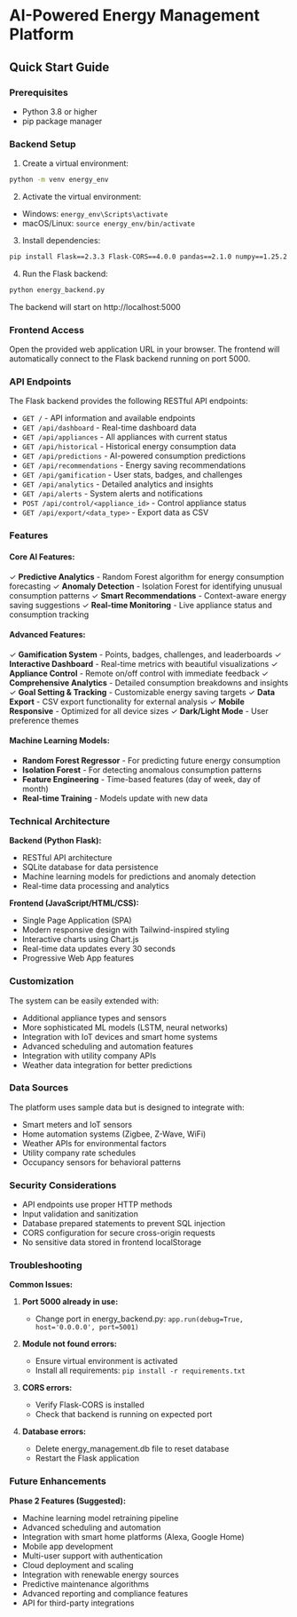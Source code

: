 # AI-Powered Energy Management Platform

## Quick Start Guide

### Prerequisites
- Python 3.8 or higher
- pip package manager

### Backend Setup

1. Create a virtual environment:
```bash
python -m venv energy_env
```

2. Activate the virtual environment:
- Windows: `energy_env\Scripts\activate`
- macOS/Linux: `source energy_env/bin/activate`

3. Install dependencies:
```bash
pip install Flask==2.3.3 Flask-CORS==4.0.0 pandas==2.1.0 numpy==1.25.2 scikit-learn==1.3.0
```

4. Run the Flask backend:
```bash
python energy_backend.py
```

The backend will start on http://localhost:5000

### Frontend Access
Open the provided web application URL in your browser. The frontend will automatically connect to the Flask backend running on port 5000.

### API Endpoints

The Flask backend provides the following RESTful API endpoints:

- `GET /` - API information and available endpoints
- `GET /api/dashboard` - Real-time dashboard data
- `GET /api/appliances` - All appliances with current status
- `GET /api/historical` - Historical energy consumption data
- `GET /api/predictions` - AI-powered consumption predictions
- `GET /api/recommendations` - Energy saving recommendations
- `GET /api/gamification` - User stats, badges, and challenges
- `GET /api/analytics` - Detailed analytics and insights
- `GET /api/alerts` - System alerts and notifications
- `POST /api/control/<appliance_id>` - Control appliance status
- `GET /api/export/<data_type>` - Export data as CSV

### Features

#### Core AI Features:
✓ **Predictive Analytics** - Random Forest algorithm for energy consumption forecasting
✓ **Anomaly Detection** - Isolation Forest for identifying unusual consumption patterns
✓ **Smart Recommendations** - Context-aware energy saving suggestions
✓ **Real-time Monitoring** - Live appliance status and consumption tracking

#### Advanced Features:
✓ **Gamification System** - Points, badges, challenges, and leaderboards
✓ **Interactive Dashboard** - Real-time metrics with beautiful visualizations
✓ **Appliance Control** - Remote on/off control with immediate feedback
✓ **Comprehensive Analytics** - Detailed consumption breakdowns and insights
✓ **Goal Setting & Tracking** - Customizable energy saving targets
✓ **Data Export** - CSV export functionality for external analysis
✓ **Mobile Responsive** - Optimized for all device sizes
✓ **Dark/Light Mode** - User preference themes

#### Machine Learning Models:
- **Random Forest Regressor** - For predicting future energy consumption
- **Isolation Forest** - For detecting anomalous consumption patterns
- **Feature Engineering** - Time-based features (day of week, day of month)
- **Real-time Training** - Models update with new data

### Technical Architecture

**Backend (Python Flask):**
- RESTful API architecture
- SQLite database for data persistence
- Machine learning models for predictions and anomaly detection
- Real-time data processing and analytics

**Frontend (JavaScript/HTML/CSS):**
- Single Page Application (SPA)
- Modern responsive design with Tailwind-inspired styling
- Interactive charts using Chart.js
- Real-time data updates every 30 seconds
- Progressive Web App features

### Customization

The system can be easily extended with:
- Additional appliance types and sensors
- More sophisticated ML models (LSTM, neural networks)
- Integration with IoT devices and smart home systems
- Advanced scheduling and automation features
- Integration with utility company APIs
- Weather data integration for better predictions

### Data Sources

The platform uses sample data but is designed to integrate with:
- Smart meters and IoT sensors
- Home automation systems (Zigbee, Z-Wave, WiFi)
- Weather APIs for environmental factors
- Utility company rate schedules
- Occupancy sensors for behavioral patterns

### Security Considerations

- API endpoints use proper HTTP methods
- Input validation and sanitization
- Database prepared statements to prevent SQL injection
- CORS configuration for secure cross-origin requests
- No sensitive data stored in frontend localStorage

### Troubleshooting

**Common Issues:**

1. **Port 5000 already in use:**
   - Change port in energy_backend.py: `app.run(debug=True, host='0.0.0.0', port=5001)`

2. **Module not found errors:**
   - Ensure virtual environment is activated
   - Install all requirements: `pip install -r requirements.txt`

3. **CORS errors:**
   - Verify Flask-CORS is installed
   - Check that backend is running on expected port

4. **Database errors:**
   - Delete energy_management.db file to reset database
   - Restart the Flask application

### Future Enhancements

**Phase 2 Features (Suggested):**
- Machine learning model retraining pipeline
- Advanced scheduling and automation
- Integration with smart home platforms (Alexa, Google Home)
- Mobile app development
- Multi-user support with authentication
- Cloud deployment and scaling
- Integration with renewable energy sources
- Predictive maintenance algorithms
- Advanced reporting and compliance features
- API for third-party integrations
